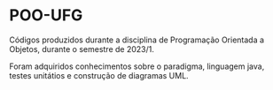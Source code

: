 # POO-UFG
Códigos produzidos durante a disciplina de Programação Orientada a Objetos, durante o semestre de 2023/1.


Foram adquiridos conhecimentos sobre o paradigma, linguagem java, testes unitátios e construção de diagramas UML.
